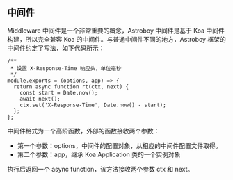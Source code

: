 ## 中间件

Middleware 中间件是一个非常重要的概念，Astroboy 中间件是基于 Koa 中间件构建，所以完全兼容 Koa 的中间件。与普通中间件不同的地方，Astroboy 框架的中间件约定了写法，如下代码所示：

```
/**
 * 设置 X-Response-Time 响应头，单位毫秒
 */
module.exports = (options, app) => {
  return async function rt(ctx, next) {
    const start = Date.now();
    await next();
    ctx.set('X-Response-Time', Date.now() - start);
  };
};
```

中间件格式为一个高阶函数，外部的函数接收两个参数：

* 第一个参数：options，中间件的配置对象，从相应的中间件配置文件取得。
* 第二个参数：app，继承 Koa Application 类的一个实例对象

执行后返回一个 async function，该方法接收两个参数 ctx 和 next。
